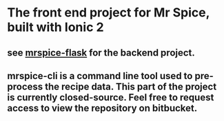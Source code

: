 # The front end project for Mr Spice, built with Ionic 2

## see [mrspice-flask](https://github.com/nigel-smk/mrspice-ionic) for the backend project.
## mrspice-cli is a command line tool used to pre-process the recipe data. This part of the project is currently closed-source. Feel free to request access to view the repository on bitbucket.
